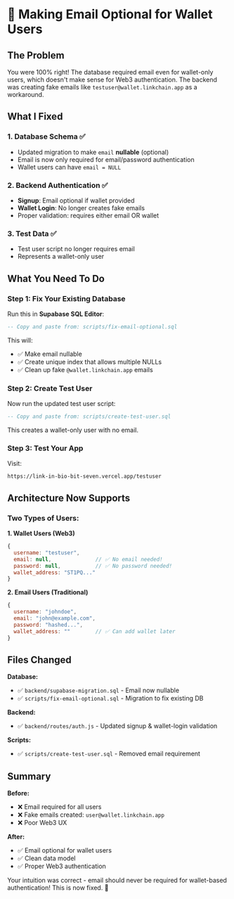# 🔧 Making Email Optional for Wallet Users

## The Problem

You were 100% right! The database required email even for wallet-only users, which doesn't make sense for Web3 authentication. The backend was creating fake emails like `testuser@wallet.linkchain.app` as a workaround.

## What I Fixed

### 1. **Database Schema** ✅
- Updated migration to make `email` **nullable** (optional)
- Email is now only required for email/password authentication
- Wallet users can have `email = NULL`

### 2. **Backend Authentication** ✅
- **Signup**: Email optional if wallet provided
- **Wallet Login**: No longer creates fake emails
- Proper validation: requires either email OR wallet

### 3. **Test Data** ✅
- Test user script no longer requires email
- Represents a wallet-only user

## What You Need To Do

### Step 1: Fix Your Existing Database

Run this in **Supabase SQL Editor**:

```sql
-- Copy and paste from: scripts/fix-email-optional.sql
```

This will:
- ✅ Make email nullable
- ✅ Create unique index that allows multiple NULLs
- ✅ Clean up fake `@wallet.linkchain.app` emails

### Step 2: Create Test User

Now run the updated test user script:

```sql
-- Copy and paste from: scripts/create-test-user.sql
```

This creates a wallet-only user with no email.

### Step 3: Test Your App

Visit:
```
https://link-in-bio-bit-seven.vercel.app/testuser
```

## Architecture Now Supports

### Two Types of Users:

**1. Wallet Users (Web3)**
```javascript
{
  username: "testuser",
  email: null,              // ✅ No email needed!
  password: null,           // ✅ No password needed!
  wallet_address: "ST1PQ..."
}
```

**2. Email Users (Traditional)**
```javascript
{
  username: "johndoe",
  email: "john@example.com",
  password: "hashed...",
  wallet_address: ""        // ✅ Can add wallet later
}
```

## Files Changed

**Database:**
- ✅ `backend/supabase-migration.sql` - Email now nullable
- ✅ `scripts/fix-email-optional.sql` - Migration to fix existing DB

**Backend:**
- ✅ `backend/routes/auth.js` - Updated signup & wallet-login validation

**Scripts:**
- ✅ `scripts/create-test-user.sql` - Removed email requirement

## Summary

**Before:**
- ❌ Email required for all users
- ❌ Fake emails created: `user@wallet.linkchain.app`
- ❌ Poor Web3 UX

**After:**
- ✅ Email optional for wallet users
- ✅ Clean data model
- ✅ Proper Web3 authentication

Your intuition was correct - email should never be required for wallet-based authentication! This is now fixed. 🎉
